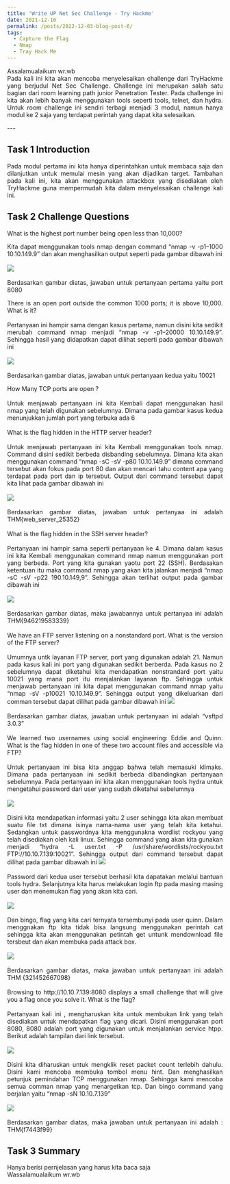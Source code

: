 ```yaml
---
title: 'Write UP Net Sec Challenge - Try Hackme'
date: 2021-12-16
permalink: /posts/2022-12-03-blog-post-6/
tags:
  - Capture the Flag
  - Nmap
  - Tray Hack Me
---
```

<p style="text-align: justify;">
    Assalamualaikum wr.wb
<br>
Pada kali ini kita akan mencoba menyelesaikan challenge dari TryHackme yang berjudul Net Sec Challenge. Challenge ini merupakan salah satu bagian dari room learning path junior Penetration Tester. Pada challenge ini kita akan lebih banyak menggunakan tools seperti tools, telnet, dan hydra. Untuk room challenge ini sendiri terbagi menjadi 3 modul, namun hanya modul ke 2 saja yang terdapat perintah yang dapat kita selesaikan.</p>
---
<h2> Task 1 Introduction</h2>
<p style="text-align: justify;"> 
    Pada modul pertama ini kita hanya diperintahkan untuk membaca saja dan dilanjutkan untuk memulai mesin yang akan dijadikan target. Tambahan pada kali ini, kita akan menggunakan attackbox yang disediakan oleh TryHackme guna mempermudah kita dalam menyelesaikan challenge kali ini.
</p>
<h2>Task 2 Challenge Questions</h2>
<p style="text-align: justify;">What is the highest port number being open less than 10,000?</p>
<p style="text-align: justify;">Kita dapat menggunakan tools nmap dengan command “nmap -v -p1–1000 10.10.149.9” dan akan menghasilkan output seperti pada gambar dibawah ini
<br><br>
    <img src="https://miro.medium.com/max/1100/1*MeIG8QC0aseQm2Sp1UENzw.webp">
<br><br>
    Berdasarkan gambar diatas, jawaban untuk pertanyaan pertama yaitu port 8080</p>
<p style="text-align: justify;">
    There is an open port outside the common 1000 ports; it is above 10,000. What is it?
    <br><br>
    Pertanyaan ini hampir sama dengan kasus pertama, namun disini kita sedikit merubah command nmap menjadi “nmap -v -p1–20000 10.10.149.9”. Sehingga hasil yang didapatkan dapat dilihat seperti pada gambar dibawah ini
    <br><br>
    <img src="https://miro.medium.com/max/1100/1*AY1URpTS8RulSY8DFkb7ng.webp">
    <br><br>
    Berdasarkan gambar diatas, jawaban untuk pertanyaan kedua yaitu 10021
</p>
<p style="text-align: justify;">How Many TCP ports are open ?
<br><br>
    Untuk menjawab pertanyaan ini kita Kembali dapat menggunakan hasil nmap yang telah digunakan sebelumnya. Dimana pada gambar kasus kedua menunjukkan jumlah port yang terbuka ada 6
    <br><br>
    What is the flag hidden in the HTTP server header?
    <br><br>
    Untuk menjawab pertanyaan ini kita Kembali menggunakan tools nmap. Command disini sedikit berbeda disbanding sebelumnya. Dimana kita akan menggunakan command “nmap -sC -sV -p80 10.10.149.9” dimana command tersebut akan fokus pada port 80 dan akan mencari tahu content apa yang terdapat pada port dan ip tersebut. Output dari command tersebut dapat kita lihat pada gambar dibawah ini
    <br><br>
    <img src="https://miro.medium.com/max/1100/1*jmN_VNsFPnd1urRi-sm6ww.webp">
    <br><br>
    Berdasarkan gambar diatas, jawaban untuk pertanyaa ini adalah THM{web_server_25352}
    <br><br>
    What is the flag hidden in the SSH server header?
    <br><br>
    Pertanyaan ini hampir sama seperti pertanyaan ke 4. Dimana dalam kasus ini kita Kembali menggunakan command nmap namun menggunakan port yang berbeda. Port yang kita gunakan yaotu port 22 (SSH). Berdasakan ketentuan itu maka command nmap yang akan kita jalankan menjadi “nmap -sC -sV -p22 190.10.149,9”. Sehingga akan terlihat output pada gambar dibawah ini
    <br><br> 
    <img src="https://miro.medium.com/max/1100/1*8_CG-R7_gGZHiFwY6owwBw.webp">
    <br><br>
    Berdasarkan gambar diatas, maka jawabannya untuk pertanyaa ini adalah THM{946219583339}
    <br><br>
    We have an FTP server listening on a nonstandard port. What is the version of the FTP server?
    <br><br>
    Umumnya untk layanan FTP server, port yang digunakan adalah 21. Namun pada kasus kali ini port yang digunakan sedikit berberda. Pada kasus no 2 sebelumnya dapat diketahui kita mendapatkan nonstrandard port yaitu 10021 yang mana port itu menjalankan layanan ftp. Sehingga untuk menjawab pertanyaan ini kita dapat menggunakan command nmap yaitu “nmap -sV -p10021 10.10.149.9”. Sehingga output yang dikeluarkan dari comman tersebut dapat dilihat pada gambar dibawah ini
    <img src="https://miro.medium.com/max/1100/1*Fu0KtEOasfNUvvC1k3hkIg.webp">
    <br><br>
    Berdasarkan gambar diatas, jawaban untuk pertanyaan ini adalah “vsftpd 3.0.3”    
    <br><br>
    We learned two usernames using social engineering: Eddie and Quinn. What is the flag hidden in one of these two account files and accessible via FTP?
    <br><br>
    Untuk pertanyaan ini bisa kita anggap bahwa telah memasuki klimaks. Dimana pada pertanyaan ini sedikit berbeda dibandingkan pertanyaan sebelumnya. Pada pertanyaan ini kita akan menggunakan tools hydra untuk mengetahui password dari user yang sudah diketahui sebelumnya
    <br><br>
    <img src="https://miro.medium.com/max/1100/1*SkfN3gDi10sByUbEq43bfw.webp">
    <br><br>
    Disini kita mendapatkan informasi yaitu 2 user sehingga kita akan membuat suatu file txt dimana isinya nama-nama user yang telah kita ketahui. Sedangkan untuk passwordnya kita menggunakna wordlist rockyou yang telah disediakan oleh kali linux. Sehingga command yang akan kita gunakan menjadi “hydra -L user.txt -P /usr/share/wordlists/rockyou.txt FTP://10.10.7.139:10021”. Sehingga output dari command tersebut dapat dilihat pada gambar dibawah ini
    <img src="https://miro.medium.com/max/1100/1*NuABag530s0mmI8e_fU5Dw.webp">
    <br><br>
    Password dari kedua user tersebut berhasil kita dapatakan melalui bantuan tools hydra. Selanjutnya kita harus melakukan login ftp pada masing masing user dan menemukan flag yang akan kita cari.
    <br><br>
    <img src="https://miro.medium.com/max/1100/1*lGcB0ruSzOPZa2v2JFqvyA.webp">
    <br><br>
    Dan bingo, flag yang kita cari ternyata tersembunyi pada user quinn. Dalam menggnakan ftp kita tidak bisa langsung menggunakan perintah cat sehingga kita akan menggunakan petintah get untunk mendownload file tersbeut dan akan membuka pada attack box.
    <br><br>
    <img src="https://miro.medium.com/max/828/1*PRlqUJhN1yLVFrr0uXk1SQ.webp">
    <br><br>
    Berdasarkan gambar diatas, maka jawaban untuk pertanyaan ini adalah THM {321452667098}
    <br><br>
    Browsing to http://10.10.7.139:8080 displays a small challenge that will give you a flag once you solve it. What is the flag?
    <br><br>
    Pertanyaan kali ini , mengharuskan kita untuk membukan link yang telah disediakan untuk mendapatkan flag yang dicari. Disini menggunakan port 8080, 8080 adalah port yang digunakan untuk menjalankan service htpp. Berikut adalah tampilan dari link tersebut.
    <br><br>
    <img src="https://miro.medium.com/max/828/1*CSuZAWByQMw5OZOqXQ_ZGQ.webp">
    <br><br>
    Disini kita diharuskan untuk mengklik reset packet count terlebih dahulu. Disini kami mencoba membuka tombol menu hint. Dan menghasilkan petunjuk pemindahan TCP menggunakan nmap. Sehingga kami mencoba semua comman nmap yang menargetkan tcp. Dan bingo command yang berjalan yaitu “nmap -sN 10.10.7.139”
    <br><br>
    <img src="https://miro.medium.com/max/1100/1*88TXunTWJLnVA7zdYJEbMg.webp">
    <br><br>
    Berdasarkan gambar diatas, maka jawaban untuk pertanyaan ini adalah : THM{f7443f99}
</p>
<h2>Task 3 Summary</h2>
<p style="text-align: justify;">
    Hanya berisi pernjelasan yang harus kita baca saja
<br>Wassalamualaikum wr.wb
</p>